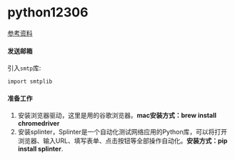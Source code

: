 # python12306
[参考资料](http://blog.csdn.net/starzhou/article/details/50276571)

#### 发送邮箱
引入`smtp`库:
	
	import smtplib

#### 准备工作
1. 安装浏览器驱动，这里是用的谷歌浏览器。**mac安装方式：brew install chromedriver**
2. 安装splinter，Splinter是一个自动化测试网络应用的Python库，可以将打开浏览器、输入URL、填写表单、点击按钮等全部操作自动化。**安装方式：pip install splinter**. 

	
	
